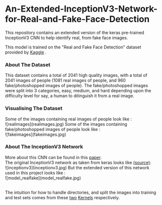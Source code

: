 # An-Extended-InceptionV3-Network-for-Real-and-Fake-Face-Detection
This repository contains an extended version of the keras pre-trained InceptionV3 CNN to help identify real, from fake face images.

This model is trained on the "Real and Fake Face Detection" dataset provided by <a href="https://www.kaggle.com/ciplab/real-and-fake-face-detection">Kaggle</a> . <br> 

<h3>About The Dataset</h2> 
This dataset contains a total of 2041 high quality images, with a total of 2041 images of people (1081 real images of people, and 960 fake/photoshopped images of people). The fake/photoshopped images were split into 3 categories, easy, medium, and hard depending upon the difficulty level for say, a human to ditinguish it from a real image. <br>

<h3>Visualising The Dataset</h3>
Some of the images containing real images of people look like : <br>
![realimages](realimages.jpg)
Some of the images containing fake/photoshopped images of people look like : <br>
![fakeimages](fakeimages.jpg)

<h3>About The InceptionV3 Network</h3> 
More about this CNN can be found in this <a href="https://www.cv-foundation.org/openaccess/content_cvpr_2016/papers/Szegedy_Rethinking_the_Inception_CVPR_2016_paper.pdf">paper</a>. <br>
The original InceptionV3 network as taken from keras looks like <a href="https://images.app.goo.gl/VsCRQEa9qL7HZSoD8">(source)</a>:<br>
![inceptionv3](inceptionv3.jpg) 
But the extended version of this network used in this project looks like : <br>
![model_realfake](model_realfake.jpg) <br> <br>

The intuition for how to handle directories, and split the images into training and test sets comes from these <a href="https://www.kaggle.com/martin1234567890/real-vs-fake-face">two</a> <a href="https://www.kaggle.com/anastasia484/face-anti-spoofing">Kernels</a> respectively.
